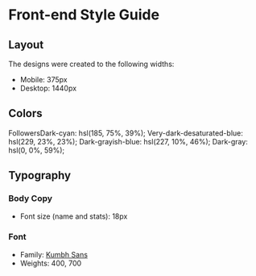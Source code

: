 # Front-end Style Guide

## Layout

The designs were created to the following widths:

- Mobile: 375px
- Desktop: 1440px

## Colors


FollowersDark-cyan: hsl(185, 75%, 39%);
Very-dark-desaturated-blue: hsl(229, 23%, 23%);
Dark-grayish-blue: hsl(227, 10%, 46%);
Dark-gray: hsl(0, 0%, 59%);

## Typography

### Body Copy

- Font size (name and stats): 18px

### Font

- Family: [Kumbh Sans](https://fonts.google.com/specimen/Kumbh+Sans)
- Weights: 400, 700
